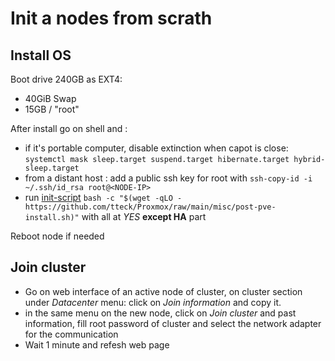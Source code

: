 # Init a nodes from scrath

## Install OS
Boot drive 240GB as EXT4:
- 40GiB Swap
- 15GB / "root"

After install go on shell and :
- if it's portable computer, disable extinction when capot is close: `systemctl mask sleep.target suspend.target hibernate.target hybrid-sleep.target`
- from a distant host : add a public ssh key for root with `ssh-copy-id -i ~/.ssh/id_rsa root@<NODE-IP>`
- run [init-script](https://tteck.github.io/Proxmox/#proxmox-ve-post-install) `bash -c "$(wget -qLO - https://github.com/tteck/Proxmox/raw/main/misc/post-pve-install.sh)"` with all at *YES* **except HA** part

Reboot node if needed

## Join cluster
- Go on web interface of an active node of cluster, on cluster section under *Datacenter* menu: click on *Join information* and copy it.
- in the same menu on the new node, click on *Join cluster* and past information, fill root password of cluster and select the network adapter for the communication
- Wait 1 minute and refesh web page